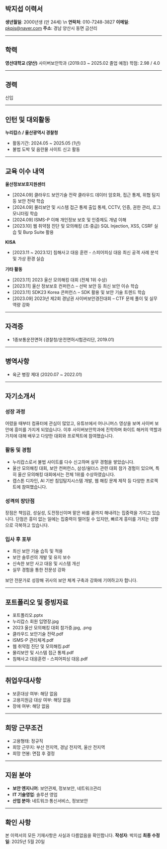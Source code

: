 ## 박지섭 이력서

**생년월일**: 2000년생 (만 24세) \n
**연락처**: 010-7248-3827
**이메일**: [pkpjs@naver.com](mailto:pkpjs@naver.com)
**주소**: 경남 양산시 동면 금산리

---

## 학력

**영산대학교 (양산)**
사이버보안학과 (2019.03 \~ 2025.02 졸업 예정)
학점: 2.98 / 4.0

---

## 경력

신입

---

## 인턴 및 대외활동

**누리캅스 / 울산광역시 경찰청**

* 활동기간: 2024.05 \~ 2025.05 (1년)
* 불법 도박 및 음란물 사이트 신고 활동

---

## 교육 이수 내역

**울산정보보호지원센터**

* \[2024.09] 클라우드 보안기술 전략
  클라우드 데이터 암호화, 접근 통제, 위협 탐지 등 보안 전략 학습
* \[2024.09] 물리보안 및 시스템 접근 통제
  출입 통제, CCTV, 인증, 권한 관리, 로그 모니터링 학습
* \[2024.09] ISMS-P 이해
  개인정보 보호 및 인증제도 개념 이해
* \[2023.10] 웹 취약점 진단 및 모의해킹 (초·중급)
  SQL Injection, XSS, CSRF 실습 및 Burp Suite 활용

**KISA**

* \[2023.11 \~ 2023.12] 침해사고 대응 훈련 - 스피어피싱 대응
  최신 공격 사례 분석 및 가상 환경 실습

**기타 활동**

* \[2023.11] 2023 울산 모의해킹 대회 (전체 1위 수상)
* \[2023.11] 울산 정보보호 컨퍼런스 – 선박 보안 등 최신 보안 이슈 학습
* \[2023.11] SDK23 Korea 콘퍼런스 – SDK 활용 및 보안 기술 트렌드 학습
* \[2023.09] 2023년 제2회 경남권 사이버보안경진대회 – CTF 문제 풀이 및 실무 역량 강화

---

## 자격증

* 1종보통운전면허 (경찰청/운전면허시험관리단, 2019.01)

---

## 병역사항

* 육군 병장 제대 (2020.07 \~ 2022.01)

---

## 자기소개서

### 성장 과정

어렸을 때부터 컴퓨터에 관심이 많았고, 유튜브에서 어나니머스 영상을 보며 사이버 보안에 흥미를 가지게 되었습니다. 이후 사이버보안학과에 진학하며 화이트 해커의 역할과 가치에 대해 배우고 다양한 대회와 프로젝트에 참여했습니다.

### 활동 및 경험

* 누리캅스로서 불법 사이트를 다수 신고하며 실무 경험을 쌓았습니다.
* 울산 모의해킹 대회, 보안 컨퍼런스, 삼성/쉴더스 관련 대회 참가 경험이 있으며, 특히 울산 모의해킹 대회에서는 전체 1위를 수상하였습니다.
* 캡스톤 디자인, AI 기반 침입탐지시스템 개발, 웹 해킹 문제 제작 등 다양한 프로젝트에 참여했습니다.

### 성격의 장단점

장점은 책임감, 성실성, 도전정신이며 맡은 바를 끝까지 해내려는 집중력을 가지고 있습니다. 단점은 흥미 없는 일에는 집중력이 떨어질 수 있지만, 빠르게 흥미를 가지는 성향으로 극복하고 있습니다.

### 입사 후 포부

* 최신 보안 기술 습득 및 적용
* 보안 솔루션의 개발 및 유지 보수
* 신속한 보안 사고 대응 및 시스템 개선
* 실무 경험을 통한 전문성 강화

보안 전문가로 성장해 귀사의 보안 체계 구축과 강화에 기여하고자 합니다.

---

## 포트폴리오 및 증빙자료

* 포트폴리오.pptx
* 누리캅스 회원 입명장.jpg
* 2023 울산 모의해킹 대회 참가증.jpg, .png
* 클라우드 보안기술 전략.pdf
* ISMS-P 관리체계.pdf
* 웹 취약점 진단 및 모의해킹.pdf
* 물리보안 및 시스템 접근 통제.pdf
* 침해사고 대응훈련 - 스피어피싱 대응.pdf

---

## 취업우대사항

* 보훈대상 여부: 해당 없음
* 고용지원금 대상 여부: 해당 없음
* 장애 여부: 해당 없음

---

## 희망 근무조건

* 고용형태: 정규직
* 희망 근무지: 부산 전지역, 경남 전지역, 울산 전지역
* 희망 연봉: 면접 후 결정

---

## 지원 분야

* **보안 엔지니어**: 보안관제, 정보보안, 네트워크관리
* **IT 기술영업**: 솔루션 영업
* **산업 분야**: 네트워크·통신서비스, 정보보안

---

## 확인 사항

본 이력서의 모든 기재사항은 사실과 다름없음을 확인합니다.
**작성자**: 박지섭
**최종 수정일**: 2025년 5월 20일
